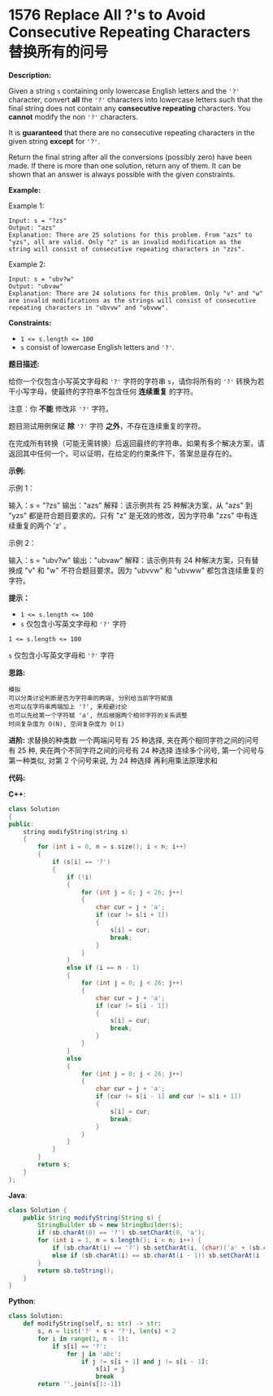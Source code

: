 # 1576 Replace All ?'s to Avoid Consecutive Repeating Characters 替换所有的问号

__Description:__

Given a string `s` containing only lowercase English letters and the `'?'` character, convert __all__ the `'?'` characters into lowercase letters such that the final string does not contain any __consecutive repeating__ characters. You __cannot__ modify the non `'?'` characters.

It is __guaranteed__ that there are no consecutive repeating characters in the given string __except__ for `'?'`.

Return the final string after all the conversions (possibly zero) have been made. If there is more than one solution, return any of them. It can be shown that an answer is always possible with the given constraints.

__Example:__

Example 1:

```text
Input: s = "?zs"
Output: "azs"
Explanation: There are 25 solutions for this problem. From "azs" to "yzs", all are valid. Only "z" is an invalid modification as the string will consist of consecutive repeating characters in "zzs".
```

Example 2:

```text
Input: s = "ubv?w"
Output: "ubvaw"
Explanation: There are 24 solutions for this problem. Only "v" and "w" are invalid modifications as the strings will consist of consecutive repeating characters in "ubvvw" and "ubvww".
```

__Constraints:__

- `1 <= s.length <= 100`
- `s` consist of lowercase English letters and `'?'`.

__题目描述:__

给你一个仅包含小写英文字母和 `'?'` 字符的字符串 `s`，请你将所有的 `'?'` 转换为若干小写字母，使最终的字符串不包含任何 __连续重复__ 的字符。

注意：你 __不能__ 修改非 `'?'` 字符。

题目测试用例保证 __除__ `'?'` 字符 __之外__，不存在连续重复的字符。

在完成所有转换（可能无需转换）后返回最终的字符串。如果有多个解决方案，请返回其中任何一个。可以证明，在给定的约束条件下，答案总是存在的。

__示例:__

示例 1：

输入：s = "?zs"
输出："azs"
解释：该示例共有 25 种解决方案，从 "azs" 到 "yzs" 都是符合题目要求的。只有 "z" 是无效的修改，因为字符串 "zzs" 中有连续重复的两个 'z' 。

示例 2：

输入：s = "ubv?w"
输出："ubvaw"
解释：该示例共有 24 种解决方案，只有替换成 "v" 和 "w" 不符合题目要求。因为 "ubvvw" 和 "ubvww" 都包含连续重复的字符。

__提示：__

- `1 <= s.length <= 100`
- `s` 仅包含小写英文字母和 `'?'` 字符

`1 <= s.length <= 100`

`s` 仅包含小写英文字母和 `'?'` 字符

__思路:__

```text
模拟
可以分类讨论判断是否为字符串的两端, 分别给当前字符赋值
也可以在字符串两端加上 '?', 来规避讨论
也可以先给第一个字符赋 'a', 然后根据两个相邻字符的关系调整
时间复杂度为 O(N), 空间复杂度为 O(1)
```

__进阶:__
求替换的种类数
一个两端问号有 25 种选择, 夹在两个相同字符之间的问号有 25 种, 夹在两个不同字符之间的问号有 24 种选择
连续多个问号, 第一个问号与第一种类似, 对第 2 个问号来说, 为 24 种选择
再利用乘法原理求和

__代码:__

__C++__:

```C++
class Solution 
{
public:
    string modifyString(string s) 
    {
        for (int i = 0, n = s.size(); i < n; i++) 
        {
            if (s[i] == '?') 
            {
                if (!i) 
                {
                    for (int j = 0; j < 26; j++) 
                    {
                        char cur = j + 'a';
                        if (cur != s[i + 1]) 
                        {
                            s[i] = cur;
                            break;
                        }
                    }
                } 
                else if (i == n - 1) 
                {
                    for (int j = 0; j < 26; j++) 
                    {
                        char cur = j + 'a';
                        if (cur != s[i - 1]) 
                        {
                            s[i] = cur;
                            break;
                        }
                    }
                } 
                else 
                {
                    for (int j = 0; j < 26; j++) 
                    {
                        char cur = j + 'a';
                        if (cur != s[i - 1] and cur != s[i + 1]) 
                        {
                            s[i] = cur;
                            break;
                        }
                    }
                }
            }
        }
        return s;
    }
};
```

__Java__:

```Java
class Solution {
    public String modifyString(String s) {
        StringBuilder sb = new StringBuilder(s);
        if (sb.charAt(0) == '?') sb.setCharAt(0, 'a');
        for (int i = 1, n = s.length(); i < n; i++) {
            if (sb.charAt(i) == '?') sb.setCharAt(i, (char)('a' + (sb.charAt(i - 1) - 'a' + 1) % 26));
            else if (sb.charAt(i) == sb.charAt(i - 1)) sb.setCharAt(i - 1, (char)('a' + (sb.charAt(i - 1) - 'a' + 1) % 26));
        }
        return sb.toString();
    }
}
```

__Python__:

```Python
class Solution:
    def modifyString(self, s: str) -> str:
        s, n = list('?' + s + '?'), len(s) + 2
        for i in range(1, n - 1):
            if s[i] == '?':
                for j in 'abc':
                    if j != s[i + 1] and j != s[i - 1]:
                        s[i] = j
                        break
        return ''.join(s[1:-1])
```
